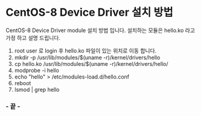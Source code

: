 # CentOS-8 Device Driver 설치 방법



CentOS-8 Device Driver module 설치 방법 입니다.
설치하는 모듈은 hello.ko 라고 가정 하고 설명 드립니다.

1. root user 로 login 후 hello.ko 파일이 있는 위치로 이동 합니다.
2. mkdir -p /usr/lib/modules/$(uname -r)/kernel/drivers/hello
3. cp hello.ko /usr/lib/modules/$(uname -r)/kernel/drivers/hello/
4. modprobe -i hello
5. echo "hello" > /etc/modules-load.d/hello.conf
6. reboot
7. lsmod | grep hello



### - 끝 -

